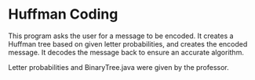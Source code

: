 # Huffman Coding

This program asks the user for a message to be encoded. It creates a Huffman tree based on given letter probabilities, and creates the encoded message. It decodes the message back to ensure an accurate algorithm.

Letter probabilities and BinaryTree.java were given by the professor.

